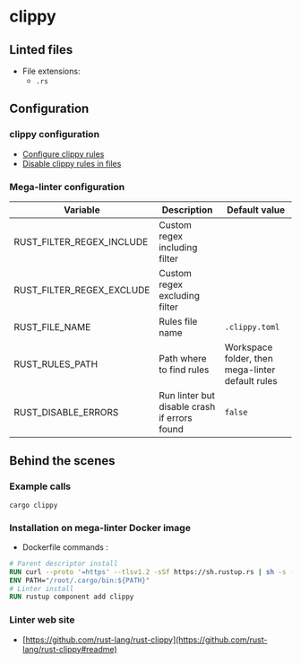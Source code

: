 <!-- markdownlint-disable MD033 MD041 -->
<!-- Generated by .automation/build.py, please do not update manually -->
# clippy

## Linted files

- File extensions:
  - `.rs`

## Configuration

### clippy configuration

- [Configure clippy rules](https://github.com/rust-lang/rust-clippy#configuration)
- [Disable clippy rules in files](https://github.com/rust-lang/rust-clippy#allowingdenying-lints)

### Mega-linter configuration

| Variable | Description | Default value |
| ----------------- | -------------- | -------------- |
| RUST_FILTER_REGEX_INCLUDE | Custom regex including filter |  |
| RUST_FILTER_REGEX_EXCLUDE | Custom regex excluding filter |  |
| RUST_FILE_NAME | Rules file name | `.clippy.toml` |
| RUST_RULES_PATH | Path where to find rules | Workspace folder, then mega-linter default rules |
| RUST_DISABLE_ERRORS | Run linter but disable crash if errors found | `false` |

## Behind the scenes

### Example calls

```shell
cargo clippy
```


### Installation on mega-linter Docker image

- Dockerfile commands :
```dockerfile
# Parent descriptor install
RUN curl --proto '=https' --tlsv1.2 -sSf https://sh.rustup.rs | sh -s -- -y
ENV PATH="/root/.cargo/bin:${PATH}"
# Linter install
RUN rustup component add clippy
```


### Linter web site
- [https://github.com/rust-lang/rust-clippy](https://github.com/rust-lang/rust-clippy#readme)


